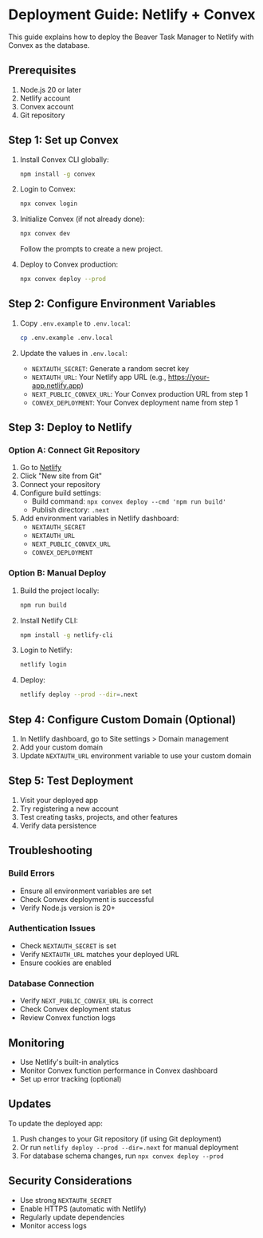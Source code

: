 # Deployment Guide: Netlify + Convex

This guide explains how to deploy the Beaver Task Manager to Netlify with Convex as the database.

## Prerequisites

1. Node.js 20 or later
2. Netlify account
3. Convex account
4. Git repository

## Step 1: Set up Convex

1. Install Convex CLI globally:
   ```bash
   npm install -g convex
   ```

2. Login to Convex:
   ```bash
   npx convex login
   ```

3. Initialize Convex (if not already done):
   ```bash
   npx convex dev
   ```
   Follow the prompts to create a new project.

4. Deploy to Convex production:
   ```bash
   npx convex deploy --prod
   ```

## Step 2: Configure Environment Variables

1. Copy `.env.example` to `.env.local`:
   ```bash
   cp .env.example .env.local
   ```

2. Update the values in `.env.local`:
   - `NEXTAUTH_SECRET`: Generate a random secret key
   - `NEXTAUTH_URL`: Your Netlify app URL (e.g., https://your-app.netlify.app)
   - `NEXT_PUBLIC_CONVEX_URL`: Your Convex production URL from step 1
   - `CONVEX_DEPLOYMENT`: Your Convex deployment name from step 1

## Step 3: Deploy to Netlify

### Option A: Connect Git Repository

1. Go to [Netlify](https://app.netlify.com)
2. Click "New site from Git"
3. Connect your repository
4. Configure build settings:
   - Build command: `npx convex deploy --cmd 'npm run build'`
   - Publish directory: `.next`
5. Add environment variables in Netlify dashboard:
   - `NEXTAUTH_SECRET`
   - `NEXTAUTH_URL`
   - `NEXT_PUBLIC_CONVEX_URL`
   - `CONVEX_DEPLOYMENT`

### Option B: Manual Deploy

1. Build the project locally:
   ```bash
   npm run build
   ```

2. Install Netlify CLI:
   ```bash
   npm install -g netlify-cli
   ```

3. Login to Netlify:
   ```bash
   netlify login
   ```

4. Deploy:
   ```bash
   netlify deploy --prod --dir=.next
   ```

## Step 4: Configure Custom Domain (Optional)

1. In Netlify dashboard, go to Site settings > Domain management
2. Add your custom domain
3. Update `NEXTAUTH_URL` environment variable to use your custom domain

## Step 5: Test Deployment

1. Visit your deployed app
2. Try registering a new account
3. Test creating tasks, projects, and other features
4. Verify data persistence

## Troubleshooting

### Build Errors

- Ensure all environment variables are set
- Check Convex deployment is successful
- Verify Node.js version is 20+

### Authentication Issues

- Check `NEXTAUTH_SECRET` is set
- Verify `NEXTAUTH_URL` matches your deployed URL
- Ensure cookies are enabled

### Database Connection

- Verify `NEXT_PUBLIC_CONVEX_URL` is correct
- Check Convex deployment status
- Review Convex function logs

## Monitoring

- Use Netlify's built-in analytics
- Monitor Convex function performance in Convex dashboard
- Set up error tracking (optional)

## Updates

To update the deployed app:

1. Push changes to your Git repository (if using Git deployment)
2. Or run `netlify deploy --prod --dir=.next` for manual deployment
3. For database schema changes, run `npx convex deploy --prod`

## Security Considerations

- Use strong `NEXTAUTH_SECRET`
- Enable HTTPS (automatic with Netlify)
- Regularly update dependencies
- Monitor access logs 